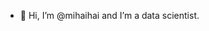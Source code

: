 - 👋 Hi, I’m @mihaihai and I’m a data scientist.

<!---
mihaihai/mihaihai is a ✨ special ✨ repository because its `README.md` (this file) appears on your GitHub profile.
You can click the Preview link to take a look at your changes.
--->
